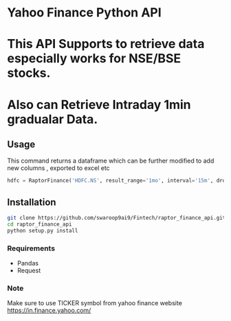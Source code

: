 # Yahoo Finance Python API

# This API Supports to retrieve data especially works for NSE/BSE stocks.
# Also can Retrieve Intraday 1min gradualar Data.

## Usage

This command returns a dataframe which can be further modified to add new columns , exported to excel etc

``` python
hdfc = RaptorFinance('HDFC.NS', result_range='1mo', interval='15m', dropna='True').result
```


## Installation

``` bash
git clone https://github.com/swaroop9ai9/Fintech/raptor_finance_api.git
cd raptor_finance_api
python setup.py install
```

### Requirements

- Pandas
- Request

### Note

Make sure to use TICKER symbol from yahoo finance website
https://in.finance.yahoo.com/ 
